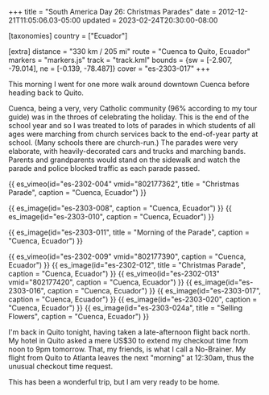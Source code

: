 +++
title = "South America Day 26: Christmas Parades"
date = 2012-12-21T11:05:06.03-05:00
updated = 2023-02-24T20:30:00-08:00

[taxonomies]
country = ["Ecuador"]

[extra]
distance = "330 km / 205 mi"
route = "Cuenca to Quito, Ecuador"
markers = "markers.js"
track = "track.kml"
bounds = {sw = [-2.907, -79.014], ne = [-0.139, -78.487]}
cover = "es-2303-017"
+++

This morning I went for one more walk around downtown Cuenca before heading back to Quito.

<!-- more -->

Cuenca, being a very, very Catholic community (96% according to my tour guide) was in the throes of celebrating the holiday. This is the end of the school year and so I was treated to lots of parades in which students of all ages were marching from church services back to the end-of-year party at school. (Many schools there are church-run.) The parades were very elaborate, with heavily-decorated cars and trucks and marching bands. Parents and grandparents would stand on the sidewalk and watch the parade and police blocked traffic as each parade passed.

{{ es_vimeo(id="es-2302-004" vmid="802177362", title = "Christmas Parade", caption = "Cuenca, Ecuador") }}

{{ es_image(id="es-2303-008", caption = "Cuenca, Ecuador") }}
{{ es_image(id="es-2303-010", caption = "Cuenca, Ecuador") }}

{{ es_image(id="es-2303-011", title = "Morning of the Parade", caption = "Cuenca, Ecuador") }}

{{ es_vimeo(id="es-2302-009" vmid="802177390", caption = "Cuenca, Ecuador") }}
{{ es_image(id="es-2302-012", title = "Christmas Parade", caption = "Cuenca, Ecuador") }}
{{ es_vimeo(id="es-2302-013" vmid="802177420", caption = "Cuenca, Ecuador") }}
{{ es_image(id="es-2303-016", caption = "Cuenca, Ecuador") }}
{{ es_image(id="es-2303-017", caption = "Cuenca, Ecuador") }}
{{ es_image(id="es-2303-020", caption = "Cuenca, Ecuador") }}
{{ es_image(id="es-2303-024a", title = "Selling Flowers", caption = "Cuenca, Ecuador") }}

I'm back in Quito tonight, having taken a late-afternoon flight back north. My hotel in Quito asked a mere US$30 to extend my checkout time from noon to 9pm tomorrow. That, my friends, is what I call a No-Brainer. My flight from Quito to Atlanta leaves the next "morning" at 12:30am, thus the unusual checkout time request.

This has been a wonderful trip, but I am very ready to be home.
